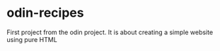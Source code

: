 # odin-recipes
First project from the odin project. It is about creating a simple website using pure HTML
